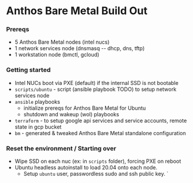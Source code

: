 # Anthos Bare Metal Build Out

### Prereqs
* 5 Anthos Bare Metal nodes (intel nucs)
* 1 network services node (dnsmasq -- dhcp, dns, tftp)
* 1 workstation node (bmctl, gcloud)

### Getting started
* Intel NUCs boot via PXE (default) if the internal SSD is not bootable
* `scripts/ubuntu` - script (ansible playbook TODO) to setup network services node
* `ansible` playbooks 
  * initialize prereqs for Anthos Bare Metal for Ubuntu 
  * shutdown and wakeup (wol) playbooks
* `terraform` - to setup google api services and service accounts, remote state in gcp bucket
* `bm` - generated & tweaked Anthos Bare Metal standalone configuration

### Reset the environment / Starting over
* Wipe SSD on each nuc (ex: in `scripts` folder), forcing PXE on reboot
* Ubuntu headless autoinstall to load 20.04 onto each node.  
  * Setup `ubuntu` user, passwordless sudo and ssh public key. ` 
